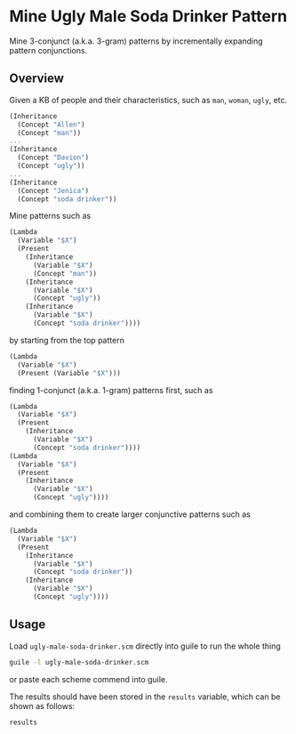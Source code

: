 # Mine Ugly Male Soda Drinker Pattern

Mine 3-conjunct (a.k.a. 3-gram) patterns by incrementally expanding
pattern conjunctions.

## Overview

Given a KB of people and their characteristics, such as `man`,
`woman`, `ugly`, etc.

```scheme
(Inheritance
  (Concept "Allen")
  (Concept "man"))
...
(Inheritance
  (Concept "Davion")
  (Concept "ugly"))
...
(Inheritance
  (Concept "Jenica")
  (Concept "soda drinker"))
```

Mine patterns such as

```scheme
(Lambda
  (Variable "$X")
  (Present
    (Inheritance
      (Variable "$X")
      (Concept "man"))
    (Inheritance
      (Variable "$X")
      (Concept "ugly"))
    (Inheritance
      (Variable "$X")
      (Concept "soda drinker"))))
```

by starting from the top pattern

```scheme
(Lambda
  (Variable "$X")
  (Present (Variable "$X")))
```

finding 1-conjunct (a.k.a. 1-gram) patterns first, such as

```scheme
(Lambda
  (Variable "$X")
  (Present
    (Inheritance
      (Variable "$X")
      (Concept "soda drinker"))))
(Lambda
  (Variable "$X")
  (Present
    (Inheritance
      (Variable "$X")
      (Concept "ugly"))))
```

and combining them to create larger conjunctive patterns such as

```scheme
(Lambda
  (Variable "$X")
  (Present
    (Inheritance
      (Variable "$X")
      (Concept "soda drinker"))
    (Inheritance
      (Variable "$X")
      (Concept "ugly"))))
```

## Usage

Load `ugly-male-soda-drinker.scm` directly into guile to run the whole
thing

```bash
guile -l ugly-male-soda-drinker.scm
```

or paste each scheme commend into guile.

The results should have been stored in the `results` variable, which
can be shown as follows:

```scheme
results
```
